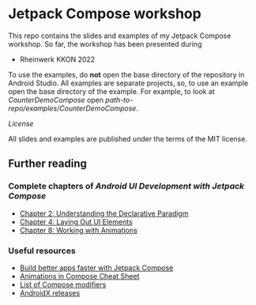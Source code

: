 # Jetpack Compose workshop

This repo contains the slides and examples of my Jetpack Compose workshop. So far, the workshop has been presented during

- Rheinwerk KKON 2022

To use the examples, do **not** open the base directory of the repository in Android Studio. All examples are separate projects, so, to use an example open the base directory of the example. For example, to look at *CounterDemoCompose* open *path-to-repo/examples/CounterDemoCompose*.

*License*

All slides and examples are published under the terms of the MIT license.

## Further reading

### Complete chapters of *Android UI Development with Jetpack Compose*

- [Chapter 2: Understanding the Declarative Paradigm](https://www.thomaskuenneth.eu/assets/B17505_Android%20UI%20Development%20with%20Jetpack%20Compose%20Chapter%202_Book.pdf)
- [Chapter 4: Laying Out UI Elements](https://www.thomaskuenneth.eu/assets/B17505_Android%20UI%20Development%20with%20Jetpack%20Compose%20Chapter%204_Book.pdf)
- [Chapter 8: Working with Animations](https://www.thomaskuenneth.eu/assets/B17505_Android%20UI%20Development%20with%20Jetpack%20Compose%20Chapter%208_Book.pdf)

### Useful resources

- [Build better apps faster with Jetpack Compose](https://developer.android.com/jetpack/compose)
- [Animations in Compose Cheat Sheet](https://storage.googleapis.com/android-stories/compose/Compose_Animation_Cheat_Sheet.pdf)
- [List of Compose modifiers](https://developer.android.com/jetpack/compose/modifiers-list)
- [AndroidX releases](https://developer.android.com/jetpack/androidx/versions)
